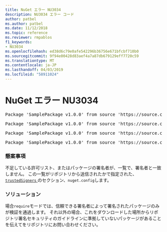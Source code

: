 ```yaml
---
title: NuGet エラー NU3034
description: NU3034 エラー コード
author: patbel
ms.author: patbel
ms.date: 11/12/2018
ms.topic: reference
ms.reviewer: rmpablos
f1_keywords:
- NU3034
ms.openlocfilehash: ed38d6c79e0afe542296b36756e671bfcbf710b0
ms.sourcegitcommit: 9f94e00428d83aef4a7a87db679129eff7720c59
ms.translationtype: MT
ms.contentlocale: ja-JP
ms.lasthandoff: 04/03/2019
ms.locfileid: "58911024"
---
```

# <a name="nuget-error-nu3034"></a>NuGet エラー NU3034

<pre>Package 'SamplePackage v1.0.0' from source 'https://source.com/index.json': signatureValidationMode is set to require, so packages are allowed only if signed by trusted signers; however, no trusted signers were specified.</pre>
<pre>Package 'SamplePackage v1.0.0' from source 'https://source.com/index.json': The package signature certificate fingerprint does not match any certificate fingerprint in the allow list.</pre>
<pre>Package 'SamplePackage v1.0.0' from source 'https://source.com/index.json': This repository indicated that all its packages are repository signed; however, it listed no signing certificates.</pre>
<pre>Package 'SamplePackage v1.0.0' from source 'https://source.com/index.json': This package was not repository signed with a certificate listed by this repository.</pre>

### <a name="issue"></a>懸案事項

不足している許可リスト、またはパッケージの署名者が、一覧で、署名者と一致しません。 この一覧がリポジトリから送信されたかで指定された、 [ `trustedSigners` ](../nuget-config-file.md#trustedsigners-section)のセクション、`nuget.config`します。

### <a name="solution"></a>ソリューション

場合`require`モードでは、信頼できる署名者によって署名されたパッケージのみが検証を通過します。 それ以外の場合、これをダウンロードした場所からリポジトリ署名セキュリティのガイドラインに準拠していないパッケージがあることを伝えてをリポジトリにお問い合わせください。
